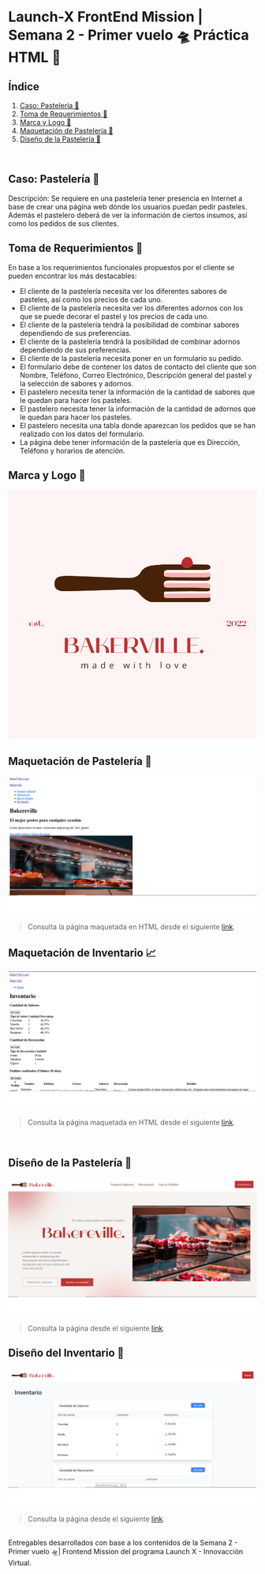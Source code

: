 # Launch-X FrontEnd Mission | Semana 2 - Primer vuelo 🛸 Práctica HTML 🦴

## **Índice**

1. [Caso: Pastelería 🍰](https://github.com/FedericoCadena9/LaunchX-Semana2#caso-pasteleria-)
2. [Toma de Requerimientos 🔎](https://github.com/FedericoCadena9/LaunchX-Semana2#toma-de-requerimientos-)
3. [Marca y Logo 📐](https://github.com/FedericoCadena9/LaunchX-Semana2#marca-y-logo-)
4. [Maquetación de Pastelería 📃]()
5. [Diseño de la Pastelería 🎨]()

<br/>

## **Caso: Pastelería 🍰**

Descripción: Se requiere en una pastelería tener presencia en Internet a base de crear una página web dónde los usuarios puedan pedir pasteles. Además el pastelero deberá de ver la información de ciertos insumos, así como los pedidos de sus clientes. 

## **Toma de Requerimientos 🔎**

En base a los requerimientos funcionales propuestos por el cliente se pueden encontrar los más destacables:


- El cliente de la pastelería necesita ver los diferentes sabores de pasteles, así como los precios de cada uno.
- El cliente de la pastelería necesita ver los diferentes adornos con los que se puede decorar el pastel y los precios de cada uno.
- El cliente de la pastelería tendrá la posibilidad de combinar sabores dependiendo de sus preferencias.
- El cliente de la pastelería tendrá la posibilidad de combinar adornos dependiendo de sus preferencias.
- El cliente de la pastelería necesita poner en un formulario su pedido.
- El formulario debe de contener los datos de contacto del cliente que son Nombre, Teléfono, Correo Electrónico, Descripción general del pastel y la selección de sabores y adornos.
- El pastelero necesita tener la información de la cantidad de sabores que le quedan para hacer los pasteles.
- El pastelero necesita tener la información de la cantidad de adornos que le quedan para hacer los pasteles.
- El pastelero necesita una tabla donde aparezcan los pedidos que se han realizado con los datos del formulario.
- La página debe tener información de la pastelería que es Dirección, Teléfono y horarios de atención.

## **Marca y Logo 📐**

![Bakerville Logo](./Bakerville.png)

## **Maquetación de Pastelería 📃**

![Bakerville-HomeHTML](./imgs/BakervilleHTML-Home.png)

> Consulta la página maquetada en HTML desde el siguiente [link](https://html-bakerville.vercel.app/).

## **Maquetación de Inventario 📈**

![Bakerville-InventarioHTML](./imgs/BakervilleHTML-Inventario.png)

> Consulta la página maquetada en HTML desde el siguiente [link](https://html-bakerville.vercel.app/inventario.html).

<br/>

## **Diseño de la Pastelería 🎨**

![Bakerville-HomeHTML](./imgs/Bakerville-Home.png)

> Consulta la página desde el siguiente [link](https://bakerville.vercel.app/).

## **Diseño del Inventario 🎨**

![Bakerville-InventarioHTML](./imgs/Bakerville-Inventario.png)

> Consulta la página desde el siguiente [link](https://bakerville.vercel.app/inventario.html).

<br/>
Entregables desarrollados con base a los contenidos de la Semana 2 - Primer vuelo 🛸| Frontend Mission del programa Launch X - Innovacción Virtual.

